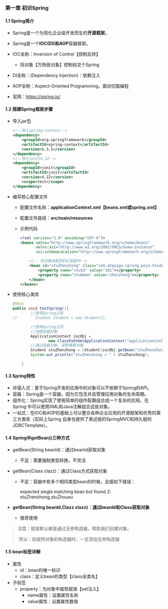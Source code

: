 ### 第一章 初识Spring

#### 1.1 Spring简介

- Spring是一个为简化企业级开发而生的**开源框架**。
- Spring是一个**IOC(DI)**和**AOP**容器框架。
- IOC全称：Inversion of Control【控制反转】
  - 将对象【万物皆对象】控制权交个Spring
- DI全称：(Dependency Injection)：依赖注入
- AOP全称：Aspect-Oriented Programming，面向切面编程

- 官网：https://spring.io/

#### 1.2 搭建Spring框架步骤

- 导入jar包

  ```xml
  <!--导入spring-context-->
  <dependency>
      <groupId>org.springframework</groupId>
      <artifactId>spring-context</artifactId>
      <version>5.3.1</version>
  </dependency>
  <!--导入junit4.12-->
  <dependency>
      <groupId>junit</groupId>
      <artifactId>junit</artifactId>
      <version>4.12</version>
      <scope>test</scope>
  </dependency>
  ```

- 编写核心配置文件

  - 配置文件名称：**applicationContext.xml【beans.xml或spring.xml】**

  - 配置文件路径：**src/main/resources**

  - 示例代码

    ```xml
    <?xml version="1.0" encoding="UTF-8"?>
    <beans xmlns="http://www.springframework.org/schema/beans"
           xmlns:xsi="http://www.w3.org/2001/XMLSchema-instance"
           xsi:schemaLocation="http://www.springframework.org/schema/beans http://www.springframework.org/schema/beans/spring-beans.xsd">
    
        <!-- 将对象装配到IOC容器中-->
        <bean id="stuZhenzhong" class="com.atguigu.spring.pojo.Student">
            <property name="stuId" value="101"></property>
            <property name="stuName" value="zhenzhong"></property>
        </bean>
    </beans>
    ```

- 使用核心类库

  ```java
  @Test
  public void testSpring(){
          //使用Spring之前
  //        Student student = new Student();
  
          //使用Spring之后
          //创建容器对象
          ApplicationContext iocObj = 
                  new ClassPathXmlApplicationContext("applicationContext.xml");
          //通过容器对象，获取需要对象
          Student stuZhenzhong = (Student)iocObj.getBean("stuZhenzhong");
          System.out.println("stuZhenzhong = " + stuZhenzhong);
  
      }
  ```

#### 1.3 Spring特性

- 非侵入式：基于Spring开发的应用中的对象可以不依赖于Spring的API。
- 容器：Spring是一个容器，因为它包含并且管理应用对象的生命周期。
- 组件化：Spring实现了使用简单的组件配置组合成一个复杂的应用。在 Spring 中可以使用XML和Java注解组合这些对象。
- 一站式：在IOC和AOP的基础上可以整合各种企业应用的开源框架和优秀的第三方类库（实际上Spring 自身也提供了表述层的SpringMVC和持久层的JDBCTemplate）。

#### 1.4 Spring中getBean()三种方式

- getBean(String beanId)：通过beanId获取对象

  - 不足：需要强制类型转换，不灵活

- getBean(Class clazz)：通过Class方式获取对象

  - 不足：容器中有多个相同类型bean的时候，会报如下错误：

    expected single matching bean but found 2: stuZhenzhong,stuZhouxu

- **getBean(String beanId,Clazz clazz)：通过beanId和Class获取对象**
  - 推荐使用

> 注意：框架默认都是通过无参构造器，帮助我们创建对象。
>
> ​	所以：如提供对象的构造器时，一定添加无参构造器

#### 1.5 bean标签详解

- 属性
  - id：bean的唯一标识
  - class：定义bean的类型【class全类名】
- 子标签
  - property：为对象中属性赋值【set注入】
    - name属性：设置属性名称
    - value属性：设置属性数值